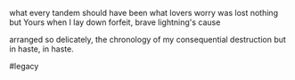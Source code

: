 what every tandem should have been
what lovers worry was lost
nothing but Yours when I lay down
forfeit,
brave lightning's cause

arranged so delicately,
the chronology of my consequential destruction
but in haste,
in haste.

#legacy
